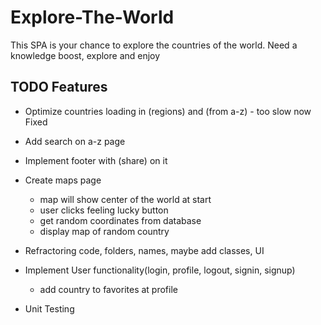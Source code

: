 # Explore-The-World
This SPA is your chance to explore the countries of the world. Need a knowledge boost, explore and enjoy


## TODO Features
* Optimize countries loading in (regions) and (from a-z) - too slow now
  Fixed
* Add search on a-z page

* Implement footer with (share) on it

* Create maps page
    * map will show center of the world at start
    * user clicks feeling lucky button
    * get random coordinates from database 
    * display map of random country

* Refractoring code, folders, names, maybe add classes, UI

* Implement User functionality(login, profile, logout, signin, signup)
    * add country to favorites at profile

* Unit Testing    
